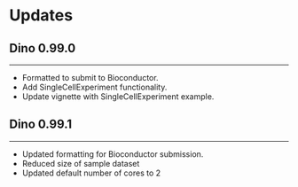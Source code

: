 # Updates

## Dino 0.99.0

---------------------

* Formatted to submit to Bioconductor.
* Add SingleCellExperiment functionality.
* Update vignette with SingleCellExperiment example.


## Dino 0.99.1

---------------------

* Updated formatting for Bioconductor submission.
* Reduced size of sample dataset
* Updated default number of cores to 2
